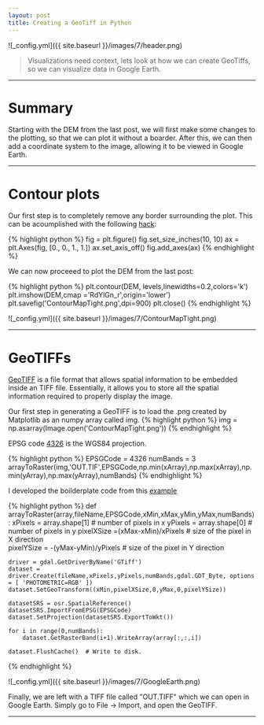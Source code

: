 ```yaml
---
layout: post
title: Creating a GeoTiff in Python
---
```


![_config.yml]({{ site.baseurl }}/images/7/header.png)

> Visualizations need context, lets look at how we can create GeoTiffs, so we can visualize data in Google Earth.

---
Summary
===============
Starting with the DEM from the last post, we will first make some changes to the plotting, so that we can plot it without a boarder. After this, we can then add a coordinate system to the image, allowing it to be viewed in Google Earth.

---

Contour plots
===============

Our first step is to completely remove any border surrounding the plot. This can be acoumplished with the following [hack](http://stackoverflow.com/questions/9295026/matplotlib-plots-removing-axis-legends-and-white-spaces): 

{% highlight python %}
fig = plt.figure()
fig.set_size_inches(10, 10)
ax = plt.Axes(fig, [0., 0., 1., 1.])
ax.set_axis_off()
fig.add_axes(ax)
{% endhighlight %}



We can now proceeed to plot the DEM from the last post: 

{% highlight python %}
plt.contour(DEM, levels,linewidths=0.2,colors='k')
plt.imshow(DEM,cmap ='RdYlGn_r',origin='lower')
plt.savefig('ContourMapTight.png',dpi=900)
plt.close()
{% endhighlight %}

![_config.yml]({{ site.baseurl }}/images/7/ContourMapTight.png)

---

GeoTIFFs
===============

[GeoTIFF](http://en.wikipedia.org/wiki/GeoTIFF) is a file format that allows spatial information to be embedded inside an TIFF file. Essentially, it allows you to store all the spatial information required to properly display the image. 


Our first step in generating a GeoTIFF is to load the .png created by Matplotlib as an numpy array called img. 
{% highlight python %}
img  = np.asarray(Image.open('ContourMapTight.png'))
{% endhighlight %}


EPSG code [4326](http://spatialreference.org/ref/epsg/wgs-84/) is the WGS84 projection.

{% highlight python %}
EPSGCode = 4326
numBands = 3
arrayToRaster(img,'OUT.TIF',EPSGCode,np.min(xArray),np.max(xArray),np.min(yArray),np.max(yArray),numBands)
{% endhighlight %}


I developed the boilderplate code from this [example](http://gis.stackexchange.com/questions/58517/python-gdal-save-array-as-raster-with-projection-from-other-file)

{% highlight python %}
def arrayToRaster(array,fileName,EPSGCode,xMin,xMax,yMin,yMax,numBands):
    xPixels = array.shape[1]  # number of pixels in x
    yPixels = array.shape[0]  # number of pixels in y
    pixelXSize =(xMax-xMin)/xPixels # size of the pixel in X direction     
    pixelYSize = -(yMax-yMin)/yPixels # size of the pixel in Y direction

    driver = gdal.GetDriverByName('GTiff')
    dataset = driver.Create(fileName,xPixels,yPixels,numBands,gdal.GDT_Byte, options = [ 'PHOTOMETRIC=RGB' ])
    dataset.SetGeoTransform((xMin,pixelXSize,0,yMax,0,pixelYSize))  

    datasetSRS = osr.SpatialReference()
    datasetSRS.ImportFromEPSG(EPSGCode)
    dataset.SetProjection(datasetSRS.ExportToWkt())
    
    for i in range(0,numBands):
        dataset.GetRasterBand(i+1).WriteArray(array[:,:,i])

    dataset.FlushCache()  # Write to disk.
{% endhighlight %}

![_config.yml]({{ site.baseurl }}/images/7/GoogleEarth.png)


Finally, we are left with a TIFF file called "OUT.TIFF" which we can open in Google Earth. Simply go to File -> Import, and open the GeoTIFF. 

---
